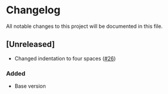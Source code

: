 # Changelog

All notable changes to this project will be documented in this file.

## [Unreleased]

- Changed indentation to four spaces 
  ([#26](https://github.com/tox-dev/tox-ini-fmt/issues/26))

### Added

- Base version
